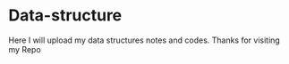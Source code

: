 # Data-structure
Here I will upload my data structures notes and codes.
Thanks for visiting my Repo

